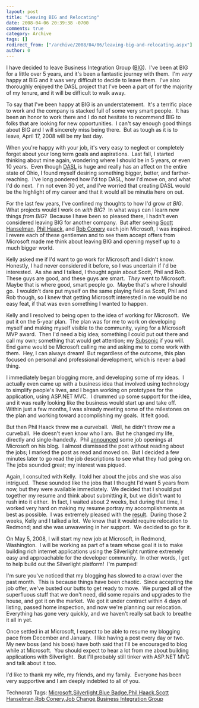 ```yaml
---
layout: post
title: "Leaving BIG and Relocating"
date: 2008-04-06 20:39:38 -0700
comments: true
category: Archive
tags: []
redirect_from: ["/archive/2008/04/06/leaving-big-and-relocating.aspx"]
author: 0
---
```

<!-- more -->
<p>I have decided to leave Business Integration Group (<a href="http://www.bigsolutions.com" target="_blank">BIG</a>).  I've been at BIG for a little over 5 years, and it's been a fantastic journey with them.  I'm <em>very</em> happy at BIG and it was very difficult to decide to leave them.  I've also thoroughly enjoyed the DASL project that I've been a part of for the majority of my tenure, and it will be difficult to walk away.</p>  <p>To say that I've been happy at BIG is an understatement.  It's a terrific place to work and the company is stacked full of some very smart people.  It has been an honor to work there and I do not hesitate to recommend BIG to folks that are looking for new opportunities.  I can't say enough good things about BIG and I will sincerely miss being there.  But as tough as it is to leave, April 17, 2008 will be my last day.</p>  <p>When you're happy with your job, it's very easy to neglect or completely forget about your long term goals and aspirations.  Last fall, I started thinking about mine again, wondering where I should be in 5 years, or even 10 years.  Even though <a href="http://blog.jeffhandley.com/archive/2007/10/31/blog.jeffhandley.com-version-4.aspx" target="_blank">DASL</a> is huge and really has an affect on the entire state of Ohio, I found myself desiring something bigger, better, and farther-reaching.  I've long pondered how I'd top DASL, how I'd move on, and what I'd do next.  I'm not even 30 yet, and I've worried that creating DASL would be the highlight of my career and that it would all be minutia here on out.</p>  <p>For the last few years, I've confined my thoughts to how I'd grow <em>at BIG</em>.  What projects would I work on <em>with BIG</em>?  In what ways can I learn new things <em>from BIG</em>?  Because I have been so pleased there, I hadn't even considered leaving BIG for another company.  But after seeing <a href="http://www.hanselman.com/blog/BlueBadge.aspx" target="_blank">Scott Hanselman</a>, <a href="http://haacked.com/archive/2007/09/17/why-is-microsoft-removing-my-mvp-status.aspx" target="_blank">Phil Haack</a>, and <a href="http://blog.wekeroad.com/blog/microsoft-subsonic-and-me/" target="_blank">Rob Conery</a> each join Microsoft, I was inspired.  I revere each of these gentlemen and to see them accept offers from Microsoft made me think about leaving BIG and opening myself up to a much bigger world.</p>  <p>Kelly asked me if I'd want to go work for Microsoft and I didn't know.  Honestly, I had never considered it before, so I was uncertain if I'd be interested.  As she and I talked, I thought again about Scott, Phil and Rob.  These guys are good, and these guys are smart.  <em>They</em> went to Microsoft.  Maybe that is where good, smart people go.  Maybe that's where I should go.  I wouldn't dare put myself on the same playing field as Scott, Phil and Rob though, so I knew that getting Microsoft interested in me would be no easy feat, if that was even something I wanted to happen.</p>  <p>Kelly and I resolved to being open to the idea of working for Microsoft.  We put it on the 5-year plan.  The plan was for me to work on developing myself and making myself visible to the community, vying for a Microsoft MVP award.  Then I'd need a big idea; something I could put out there and call my own; something that would get attention; my <a href="http://subsonicproject.com/" target="_blank">Subsonic</a> if you will.  End game would be Microsoft calling me and asking me to come work with them.  Hey, I can always dream!  But regardless of the outcome, this plan focused on personal and professional development, which is never a bad thing.</p>  <p>I immediately began blogging more, and developing some of my ideas.  I actually even came up with a business idea that involved using technology to simplify people's lives, and I began working on prototypes for the application, using ASP.NET MVC.  I drummed up some support for the idea, and it was really looking like the business would start up and take off.  Within just a few months, I was already meeting some of the milestones on the plan and working toward accomplishing my goals.  It felt good.</p>  <p>But then Phil Haack threw me a curveball.  Well, he didn't throw <em>me</em> a curveball.  He doesn't even know who I am.  But he changed my life, directly and single-handedly.  Phil <a href="http://haacked.com/archive/2008/01/29/come-work-with-me-and-other-great-people.aspx" target="_blank">announced</a> some job openings at Microsoft on his blog.  I almost dismissed the post without reading about the jobs; I marked the post as read and moved on.  But I decided a few minutes later to go read the job descriptions to see what they had going on.  The jobs sounded great; my interest was piqued.</p>  <p>Again, I consulted with Kelly.  I told her about the jobs and she was also intrigued.  These sounded like the jobs that I thought I'd want 5 years from now, but they were available immediately.  We decided that I should put together my resume and think about submitting it, but we didn't want to rush into it either.  In fact, I waited about 2 weeks, but during that time, I worked very hard on making my resume portray my accomplishments as best as possible.  I was extremely pleased with the <a href="http://jeffhandley.com/resume.pdf" target="_blank">result</a>.  During those 2 weeks, Kelly and I talked a lot.  We knew that it would require relocation to Redmond; and she was unwavering in her support.  We decided to go for it.</p>  <p>On May 5, 2008, I will start my new job at Microsoft, in Redmond, Washington.  I will be working as part of a team whose goal it is to make building rich internet applications using the Silverlight runtime extremely easy and approachable for the developer community.  In other words, I get to help build out the Silverlight platform!  I'm pumped!</p>  <p>I'm sure you've noticed that my blogging has slowed to a crawl over the past month.  This is because things have been chaotic.  Since accepting the job offer, we've busted our butts to get ready to move.  We purged all of the superfluous stuff that we don't need, did some repairs and upgrades to the house, and got it on the market.  We got it under contract within 4 days of listing, passed home inspection, and now we're planning our relocation.  Everything has gone very quickly, and we haven't really sat back to breathe it all in yet.</p>  <p>Once settled in at Microsoft, I expect to be able to resume my blogging pace from December and January.  I like having a post every day or two.  My new boss (and his boss) have both said that I'll be encouraged to blog while at Microsoft.  You should expect to hear a lot from me about building applications with Silverlight.  But I'll probably still tinker with ASP.NET MVC and talk about it too.</p>  <p>I'd like to thank my wife, my friends, and my family.  Everyone has been very supportive and I am deeply indebted to all of you.</p>  <div class="wlWriterSmartContent" id="scid:0767317B-992E-4b12-91E0-4F059A8CECA8:af7619c9-8c17-44eb-81cd-237237676542" style="padding-right: 0px; display: inline; padding-left: 0px; padding-bottom: 0px; margin: 0px; padding-top: 0px">Technorati Tags: <a href="http://technorati.com/tags/Microsoft" rel="tag">Microsoft</a>,<a href="http://technorati.com/tags/Silverlight" rel="tag">Silverlight</a>,<a href="http://technorati.com/tags/Blue%20Badge" rel="tag">Blue Badge</a>,<a href="http://technorati.com/tags/Phil%20Haack" rel="tag">Phil Haack</a>,<a href="http://technorati.com/tags/Scott%20Hanselman" rel="tag">Scott Hanselman</a>,<a href="http://technorati.com/tags/Rob%20Conery" rel="tag">Rob Conery</a>,<a href="http://technorati.com/tags/Job%20Change" rel="tag">Job Change</a>,<a href="http://technorati.com/tags/Business%20Integration%20Group" rel="tag">Business Integration Group</a></div>

